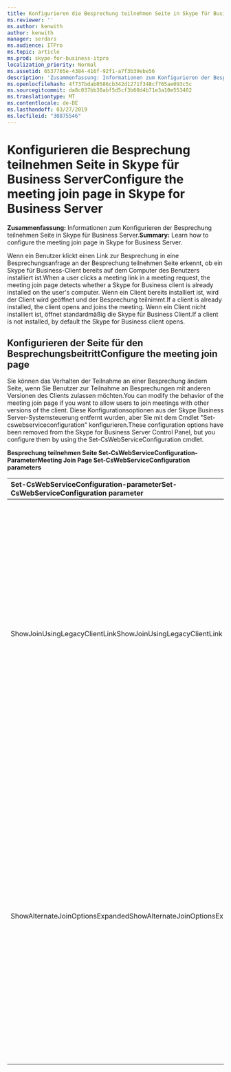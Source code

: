 ```yaml
---
title: Konfigurieren die Besprechung teilnehmen Seite in Skype für Business Server
ms.reviewer: ''
ms.author: kenwith
author: kenwith
manager: serdars
ms.audience: ITPro
ms.topic: article
ms.prod: skype-for-business-itpro
localization_priority: Normal
ms.assetid: 6537765e-4384-416f-92f1-a7f3b39ebe56
description: 'Zusammenfassung: Informationen zum Konfigurieren der Besprechung teilnehmen Seite in Skype für Business Server.'
ms.openlocfilehash: 4f737bdab0586cb342d1271f348cf765ae093c5c
ms.sourcegitcommit: da8c037bb30abf5d5cf3b60d4b71e3a10e553402
ms.translationtype: MT
ms.contentlocale: de-DE
ms.lasthandoff: 03/27/2019
ms.locfileid: "30875546"
---
```

# <a name="configure-the-meeting-join-page-in-skype-for-business-server"></a><span data-ttu-id="16d8a-103">Konfigurieren die Besprechung teilnehmen Seite in Skype für Business Server</span><span class="sxs-lookup"><span data-stu-id="16d8a-103">Configure the meeting join page in Skype for Business Server</span></span>
 
<span data-ttu-id="16d8a-104">**Zusammenfassung:** Informationen zum Konfigurieren der Besprechung teilnehmen Seite in Skype für Business Server.</span><span class="sxs-lookup"><span data-stu-id="16d8a-104">**Summary:** Learn how to configure the meeting join page in Skype for Business Server.</span></span>
  
<span data-ttu-id="16d8a-105">Wenn ein Benutzer klickt einen Link zur Besprechung in eine Besprechungsanfrage an der Besprechung teilnehmen Seite erkennt, ob ein Skype für Business-Client bereits auf dem Computer des Benutzers installiert ist.</span><span class="sxs-lookup"><span data-stu-id="16d8a-105">When a user clicks a meeting link in a meeting request, the meeting join page detects whether a Skype for Business client is already installed on the user's computer.</span></span> <span data-ttu-id="16d8a-106">Wenn ein Client bereits installiert ist, wird der Client wird geöffnet und der Besprechung teilnimmt.</span><span class="sxs-lookup"><span data-stu-id="16d8a-106">If a client is already installed, the client opens and joins the meeting.</span></span> <span data-ttu-id="16d8a-107">Wenn ein Client nicht installiert ist, öffnet standardmäßig die Skype für Business Client.</span><span class="sxs-lookup"><span data-stu-id="16d8a-107">If a client is not installed, by default the Skype for Business client opens.</span></span> 
  
## <a name="configure-the-meeting-join-page"></a><span data-ttu-id="16d8a-108">Konfigurieren der Seite für den Besprechungsbeitritt</span><span class="sxs-lookup"><span data-stu-id="16d8a-108">Configure the meeting join page</span></span>

<span data-ttu-id="16d8a-109">Sie können das Verhalten der Teilnahme an einer Besprechung ändern Seite, wenn Sie Benutzer zur Teilnahme an Besprechungen mit anderen Versionen des Clients zulassen möchten.</span><span class="sxs-lookup"><span data-stu-id="16d8a-109">You can modify the behavior of the meeting join page if you want to allow users to join meetings with other versions of the client.</span></span> <span data-ttu-id="16d8a-110">Diese Konfigurationsoptionen aus der Skype Business Server-Systemsteuerung entfernt wurden, aber Sie mit dem Cmdlet "Set-cswebserviceconfiguration" konfigurieren.</span><span class="sxs-lookup"><span data-stu-id="16d8a-110">These configuration options have been removed from the Skype for Business Server Control Panel, but you configure them by using the Set-CsWebServiceConfiguration cmdlet.</span></span>
  
<span data-ttu-id="16d8a-111">**Besprechung teilnehmen Seite Set-CsWebServiceConfiguration-Parameter**</span><span class="sxs-lookup"><span data-stu-id="16d8a-111">**Meeting Join Page Set-CsWebServiceConfiguration parameters**</span></span>

|<span data-ttu-id="16d8a-112">**Set-CsWebServiceConfiguration-parameter**</span><span class="sxs-lookup"><span data-stu-id="16d8a-112">**Set-CsWebServiceConfiguration parameter**</span></span>|<span data-ttu-id="16d8a-113">**Beschreibung**</span><span class="sxs-lookup"><span data-stu-id="16d8a-113">**Description**</span></span>|
|:-----|:-----|
|<span data-ttu-id="16d8a-114">ShowJoinUsingLegacyClientLink</span><span class="sxs-lookup"><span data-stu-id="16d8a-114">ShowJoinUsingLegacyClientLink</span></span>  <br/> |<span data-ttu-id="16d8a-115">Dieser Parameter ist für die Verwendung mit der lokalen Version von Skype für Business Server veraltet.</span><span class="sxs-lookup"><span data-stu-id="16d8a-115">This parameter has been deprecated for use with the on-premises version of Skype for Business Server.</span></span>  <br/> <span data-ttu-id="16d8a-116">Bei auf True festgelegt, teilnehmen an einer Besprechung mithilfe einer anderen Clientanwendung als Benutzer Skype für Unternehmen Teilnahme an der Besprechung mithilfe ihrer aktuellen Clientanwendung Gelegenheit sein wird.</span><span class="sxs-lookup"><span data-stu-id="16d8a-116">If set to True, users joining a meeting by using a client application other than Skype for Business will be given the opportunity to join the meeting by using their current client application.</span></span> <span data-ttu-id="16d8a-117">Der Standardwert lautet "False".</span><span class="sxs-lookup"><span data-stu-id="16d8a-117">The default value is False.</span></span>  <br/> |
|<span data-ttu-id="16d8a-118">ShowAlternateJoinOptionsExpanded</span><span class="sxs-lookup"><span data-stu-id="16d8a-118">ShowAlternateJoinOptionsExpanded</span></span>  <br/> |<span data-ttu-id="16d8a-119">Dieser Parameter ist für die Verwendung mit der lokalen Version von Skype für Business Server veraltet.</span><span class="sxs-lookup"><span data-stu-id="16d8a-119">This parameter has been deprecated for use with the on-premises version of Skype for Business Server.</span></span>  <br/>  <span data-ttu-id="16d8a-120">Wenn Sie True festlegen, alternative Optionen für die Teilnahme an einer Konferenz online automatisch erweitert und anschließend den Benutzern angezeigt werden.</span><span class="sxs-lookup"><span data-stu-id="16d8a-120">If set to True, alternate options for joining an online conference are automatically expanded and shown to users.</span></span> <span data-ttu-id="16d8a-121">Wenn auf False (Standardwert) gesetzt, diese Optionen zur Verfügung, aber der Benutzer die Liste der Optionen für sich selbst anzuzeigen muss.</span><span class="sxs-lookup"><span data-stu-id="16d8a-121">If set to False (the default value), these options will be available, but the user will have to display the list of options for themselves.</span></span>  <br/> |
   

